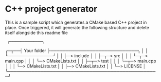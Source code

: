 # C++ project generator

This is a sample script which generates a CMake based C++ project in place. Once
triggered, it will generate the following structure and delete itself alongside
this readme file

     ╭───────────────╮
╭─┬──┤  Your folder  ├─────────────────────────────╮
│ │  ╰───────────────╯                             │
│ ├─> include                                      │
│ ├─┬─> src                                        │
│ │ └─┬─> main.cpp                                 │
│ │   └─> CMakeLists.txt                           │
│ ├─┬─> test                                       │
│ │ └─┬─> main.cpp                                 │
│ │   └─> CMakeLists.txt                           │
│ ├─> CMakeLists.txt                               │
│ └─> LICENSE                                      │
╰──────────────────────────────────────────────────╯
